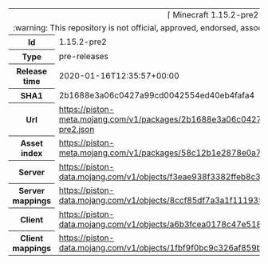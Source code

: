 <html><table>
<tr><td colspan="2" align="center"><img width="0" height="0"><br/>⌈ Minecraft 1.15.2-pre2 ⌋<br/><img width="0" height="0"></td></tr>
<tr><td colspan="2" align="center"><img width="0" height="0"><br/>
:warning: This repository is not official, approved, endorsed, associated or connected with Mojang :warning:
<br/><img width="0" height="0"></td></tr>
<tr><th>Id</th><td>1.15.2-pre2</td></tr>
<tr><th>Type</th><td>pre-releases</td></tr>
<tr><th>Release time</th><td>2020-01-16T12:35:57+00:00</td></tr>
<tr><th>SHA1</th><td>2b1688e3a06c0427a99cd0042554ed40eb4fafa4</td></tr>
<tr><th>Url</th><td><a href="https://piston-meta.mojang.com/v1/packages/2b1688e3a06c0427a99cd0042554ed40eb4fafa4/1.15.2-pre2.json">https://piston-meta.mojang.com/v1/packages/2b1688e3a06c0427a99cd0042554ed40eb4fafa4/1.15.2-pre2.json</a></td></tr>
<tr><th>Asset index</th><td><a href="https://piston-meta.mojang.com/v1/packages/58c12b1e2878e0a78719778acb803746450b3f1c/1.15.json">https://piston-meta.mojang.com/v1/packages/58c12b1e2878e0a78719778acb803746450b3f1c/1.15.json</a></td></tr>
<tr><th>Server</th><td><a href="https://piston-data.mojang.com/v1/objects/f3eae938f3382ffeb8c3af150664d33864561110/server.jar">https://piston-data.mojang.com/v1/objects/f3eae938f3382ffeb8c3af150664d33864561110/server.jar</a></td></tr>
<tr><th>Server mappings</th><td><a href="https://piston-data.mojang.com/v1/objects/8ccf85df7a3a1f1119352b21e9a2f6894f6c3f3a/server.txt">https://piston-data.mojang.com/v1/objects/8ccf85df7a3a1f1119352b21e9a2f6894f6c3f3a/server.txt</a></td></tr>
<tr><th>Client</th><td><a href="https://piston-data.mojang.com/v1/objects/a6b3fcea0178c47e518a3703adb8af793f526bce/client.jar">https://piston-data.mojang.com/v1/objects/a6b3fcea0178c47e518a3703adb8af793f526bce/client.jar</a></td></tr>
<tr><th>Client mappings</th><td><a href="https://piston-data.mojang.com/v1/objects/1fbf9f0bc9c326af859b3ccf71c2a8f5edc47ef8/client.txt">https://piston-data.mojang.com/v1/objects/1fbf9f0bc9c326af859b3ccf71c2a8f5edc47ef8/client.txt</a></td></tr>
</table></html>